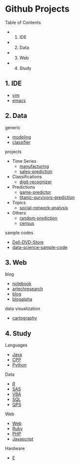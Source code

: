 Github Projects
======

Table of Contents
- 1. IDE
- 2. Data
- 3. Web
- 4. Study

## 1. IDE
- [vim](https://github.com/KellyChan/vim)
- [emacs](https://github.com/KellyChan/emacs)

## 2. Data
generic  
- [modeling](https://github.com/KellyChan/modeling)
- [classifier](https://github.com/KellyChan/classifier)

projects  

- Time Series
    - [manufacturing](https://github.com/KellyChan/manufacturing)
    - [sales-prediction](https://github.com/KellyChan/sales-prediction)
- Classifications
    - [digit-recognizer](https://github.com/KellyChan/digit-recognizer)
- Predictions
    - [game-predictor](https://github.com/KellyChan/game-predictor)
    - [titanic-survivors-prediction](https://github.com/KellyChan/titanic-survivors-prediction)
- Topics
    - [social-network-analysis](https://github.com/KellyChan/social-network-analysis)
- Others
    - [random-prediction](https://github.com/KellyChan/random-prediction)
    - [census](https://github.com/KellyChan/census)

sample codes
- [Dell-DVD-Store](https://github.com/KellyChan/Dell-DVD-Store)
- [data-science-sample-code](https://github.com/KellyChan/data-science-sample-code)

## 3. Web

blog
- [notebook](https://github.com/KellyChan/notebook)
- [artechresearch](https://github.com/KellyChan/artechresearch)
- [blog](https://github.com/KellyChan/blog)
- [blogalpha](https://github.com/KellyChan/blogalpha)

data visualization
- [cartography](https://github.com/KellyChan/cartography)

## 4. Study

Languages
-  [Java](https://github.com/KellyChan/Java)
-  [CPP](https://github.com/KellyChan/CPP)
-  [Python](https://github.com/KellyChan/Python)

Data
-  [R](https://github.com/KellyChan/R)
-  [SAS](https://github.com/KellyChan/SAS)
-  [VBA](https://github.com/KellyChan/VBA)
-  [SQL](https://github.com/KellyChan/SQL)
-  [QPS](https://github.com/KellyChan/QPS)

Web
-  [Web](https://github.com/KellyChan/Web)
-  [Ruby](https://github.com/KellyChan/Ruby)
-  [PHP](https://github.com/KellyChan/PHP)
-  [Javascript](https://github.com/KellyChan/Javascript)

Hardware
-  [E](https://github.com/KellyChan/E)
